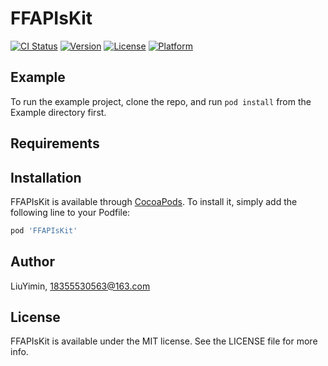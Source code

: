 # FFAPIsKit

[![CI Status](https://img.shields.io/travis/LiuYimin/FFAPIsKit.svg?style=flat)](https://travis-ci.org/LiuYimin/FFAPIsKit)
[![Version](https://img.shields.io/cocoapods/v/FFAPIsKit.svg?style=flat)](https://cocoapods.org/pods/FFAPIsKit)
[![License](https://img.shields.io/cocoapods/l/FFAPIsKit.svg?style=flat)](https://cocoapods.org/pods/FFAPIsKit)
[![Platform](https://img.shields.io/cocoapods/p/FFAPIsKit.svg?style=flat)](https://cocoapods.org/pods/FFAPIsKit)

## Example

To run the example project, clone the repo, and run `pod install` from the Example directory first.

## Requirements

## Installation

FFAPIsKit is available through [CocoaPods](https://cocoapods.org). To install
it, simply add the following line to your Podfile:

```ruby
pod 'FFAPIsKit'
```

## Author

LiuYimin, 18355530563@163.com

## License

FFAPIsKit is available under the MIT license. See the LICENSE file for more info.
